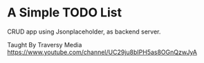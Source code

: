 # A Simple TODO List

CRUD app using Jsonplaceholder, as backend server.

Taught By Traversy Media
https://www.youtube.com/channel/UC29ju8bIPH5as8OGnQzwJyA
